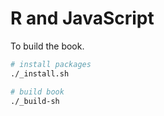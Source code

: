 # R and JavaScript

To build the book.

```bash
# install packages
./_install.sh

# build book
./_build-sh
```
